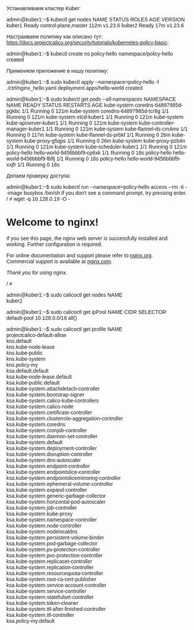 Устанавливаем кластер Kuber:

admin@kuber1:~$ kubectl get nodes
NAME     STATUS   ROLES                  AGE    VERSION
kuber1   Ready    control-plane,master   112m   v1.23.6
kuber2   Ready    <none>                 17m    v1.23.6

Настраиваем политику как описано тут: https://docs.projectcalico.org/security/tutorials/kubernetes-policy-basic:

admin@kuber1:~$ kubectl create ns policy-hello
namespace/policy-hello created

Применяем приложение в нашу политику: 

admin@kuber1:~$ sudo kubectl apply --namespace=policy-hello -f ./ctrl/nginx_hello.yaml
deployment.apps/hello-world created


admin@kuber1:~$ sudo kubectl get pods --all-namespaces
NAMESPACE      NAME                             READY   STATUS    RESTARTS   AGE
kube-system    coredns-64897985d-pgkbc          1/1     Running   0          121m
kube-system    coredns-64897985d-tcr8g          1/1     Running   0          121m
kube-system    etcd-kuber1                      1/1     Running   0          121m
kube-system    kube-apiserver-kuber1            1/1     Running   0          121m
kube-system    kube-controller-manager-kuber1   1/1     Running   0          121m
kube-system    kube-flannel-ds-cm4mv            1/1     Running   0          117m
kube-system    kube-flannel-ds-prbkf            1/1     Running   0          26m
kube-system    kube-proxy-g5qps                 1/1     Running   0          26m
kube-system    kube-proxy-pzb4n                 1/1     Running   0          121m
kube-system    kube-scheduler-kuber1            1/1     Running   0          121m
policy-hello   hello-world-9456bbbf9-cp6xk      1/1     Running   0          16s
policy-hello   hello-world-9456bbbf9-fblfj      1/1     Running   0          16s
policy-hello   hello-world-9456bbbf9-xxjfr      1/1     Running   0          16s


Делаем проверку доступа:

admin@kuber1:~$ sudo kubectl run --namespace=policy-hello access --rm -ti --image busybox /bin/sh
If you don't see a command prompt, try pressing enter.
/ # wget -q 10.128.0.19 -O -
<!DOCTYPE html>
<html>
<head>
<title>Welcome to nginx!</title>
<style>
    body {
        width: 35em;
        margin: 0 auto;
        font-family: Tahoma, Verdana, Arial, sans-serif;
    }
</style>
</head>
<body>
<h1>Welcome to nginx!</h1>
<p>If you see this page, the nginx web server is successfully installed and
working. Further configuration is required.</p>

<p>For online documentation and support please refer to
<a href="http://nginx.org/">nginx.org</a>.<br/>
Commercial support is available at
<a href="http://nginx.com/">nginx.com</a>.</p>

<p><em>Thank you for using nginx.</em></p>
</body>
</html>
/ # 

admin@kuber1:~$ sudo calicoctl get nodes
NAME    
kuber2  

admin@kuber1:~$ sudo calicoctl get ipPool
NAME           CIDR             SELECTOR   
default-pool   10.128.0.0/18   all()      

admin@kuber1:~$ sudo calicoctl get profile
NAME                                                 
projectcalico-default-allow                          
kns.default                                          
kns.kube-node-lease                                  
kns.kube-public                                      
kns.kube-system                                      
kns.policy-my                                        
ksa.default.default                                  
ksa.kube-node-lease.default                          
ksa.kube-public.default                              
ksa.kube-system.attachdetach-controller              
ksa.kube-system.bootstrap-signer                     
ksa.kube-system.calico-kube-controllers              
ksa.kube-system.calico-node                          
ksa.kube-system.certificate-controller               
ksa.kube-system.clusterrole-aggregation-controller   
ksa.kube-system.coredns                              
ksa.kube-system.cronjob-controller                   
ksa.kube-system.daemon-set-controller                
ksa.kube-system.default                              
ksa.kube-system.deployment-controller                
ksa.kube-system.disruption-controller                
ksa.kube-system.dns-autoscaler                       
ksa.kube-system.endpoint-controller                  
ksa.kube-system.endpointslice-controller             
ksa.kube-system.endpointslicemirroring-controller    
ksa.kube-system.ephemeral-volume-controller          
ksa.kube-system.expand-controller                    
ksa.kube-system.generic-garbage-collector            
ksa.kube-system.horizontal-pod-autoscaler            
ksa.kube-system.job-controller                       
ksa.kube-system.kube-proxy                           
ksa.kube-system.namespace-controller                 
ksa.kube-system.node-controller                      
ksa.kube-system.nodelocaldns                         
ksa.kube-system.persistent-volume-binder             
ksa.kube-system.pod-garbage-collector                
ksa.kube-system.pv-protection-controller             
ksa.kube-system.pvc-protection-controller            
ksa.kube-system.replicaset-controller                
ksa.kube-system.replication-controller               
ksa.kube-system.resourcequota-controller             
ksa.kube-system.root-ca-cert-publisher               
ksa.kube-system.service-account-controller           
ksa.kube-system.service-controller                   
ksa.kube-system.statefulset-controller               
ksa.kube-system.token-cleaner                        
ksa.kube-system.ttl-after-finished-controller        
ksa.kube-system.ttl-controller                       
ksa.policy-my.default      
